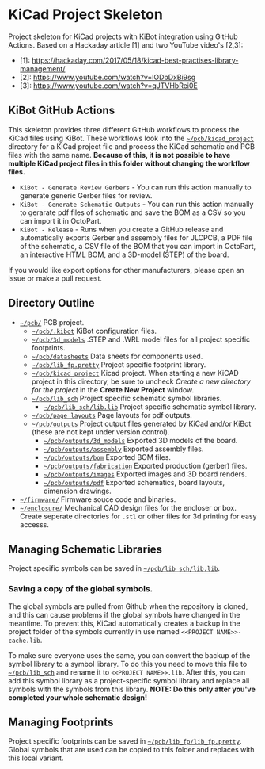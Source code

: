 # KiCad Project Skeleton

Project skeleton for KiCad projects with KiBot integration using GitHub Actions. Based on a Hackaday article \[1\] and two YouTube video's \[2,3\]: 

- \[1\]: https://hackaday.com/2017/05/18/kicad-best-practises-library-management/
- \[2\]: https://www.youtube.com/watch?v=lODbDxBi9sg
- \[3\]: https://www.youtube.com/watch?v=qJTVHbRei0E

## KiBot GitHub Actions

This skeleton provides three different GitHub workflows to process the KiCad files using KiBot. These workflows look into the [`~/pcb/kicad_project`](pcb/kicad_project) directory for a KiCad project file and process the KiCad schematic and PCB files with the same name. **Because of this, it is not possible to have multiple KiCad project files in this folder without changing the workflow files.**

- `KiBot - Generate Review Gerbers` - You can run this action manually to generate generic Gerber files for review. 
- `KiBot - Generate Schematic Outputs` - You can run this action manually to gerarate pdf files of schematic and save the BOM as a CSV so you can import it in OctoPart. 
- `KiBot - Release` - Runs when you create a GitHub release and automatically exports Gerber and assembly files for JLCPCB, a PDF file of the schematic, a CSV file of the BOM that you can import in OctoPart, an interactive HTML BOM, and a 3D-model (STEP) of the board.

If you would like export options for other manufacturers, please open an issue or make a pull request. 

## Directory Outline
- [`~/pcb/`](pcb) PCB project.
    - [`~/pcb/.kibot`](pcb/.kibot) KiBot configuration files.
    - [`~/pcb/3d_models`](pcb/3d_models) .STEP and .WRL model files for all project specific footprints.
    - [`~/pcb/datasheets`](pcb/datasheets) Data sheets for components used.
    - [`~/pcb/lib_fp.pretty`](pcb/lib_fp.pretty) Project specific footprint library.
    - [`~/pcb/kicad_project`](pcb/kicad_project) Kicad project. When starting a new KiCAD project in this directory, be sure to uncheck *Create a new directory for the project* in the **Create New Project** window.
    - [`~/pcb/lib_sch`](pcb/lib_sch) Project specific schematic symbol libraries.
        - [`~/pcb/lib_sch/lib.lib`](pcb/lib_sch/lib.lib) Project specific schematic symbol library.
    - [`~/pcb/page_layouts`](pcb/page_layouts) Page layouts for pdf outputs.
    - [`~/pcb/outputs`](pcb/outputs) Project output files generated by KiCad and/or KiBot (these are not kept under version control).
        - [`~/pcb/outputs/3d_models`](pcb/outputs/3d_models) Exported 3D models of the board.
        - [`~/pcb/outputs/assembly`](pcb/outputs/assembly) Exported assembly files.
        - [`~/pcb/outputs/bom`](pcb/outputs/bom) Exported BOM files.
        - [`~/pcb/outputs/fabrication`](pcb/outputs/fabrication) Exported production (gerber) files.
        - [`~/pcb/outputs/images`](pcb/outputs/images) Exported images and 3D board renders.
        - [`~/pcb/outputs/pdf`](pcb/outputs/pdf) Exported schematics, board layouts, dimension drawings.
- [`~/firmware/`](firmware) Firmware souce code and binaries.
- [`~/enclosure/`](enclosure) Mechanical CAD design files for the encloser or box. Create seperate directories for `.stl` or other files for 3d printing for easy accesss.

## Managing Schematic Libraries
Project specific symbols can be saved in [`~/pcb/lib_sch/lib.lib`](pcb/lib_sch/lib.lib). 

### Saving a copy of the global symbols.
The global symbols are pulled from Github when the repository is cloned, and this can cause problems if the global symbols have changed in the meantime. To prevent this, KiCad automatically creates a backup in the project folder of the symbols currently in use named `<<PROJECT NAME>>-cache.lib`. 

To make sure everyone uses the same, you can convert the backup of the symbol library to a symbol library. To do this you need to move this file to  [`~/pcb/lib_sch`](pcb/lib_sch) and rename it to `<<PROJECT NAME>>.lib`. After this, you can add this symbol library as a project-specific symbol library and replace all symbols with the symbols from this library. **NOTE: Do this only after you've completed your whole schematic design!**

## Managing Footprints
Project specific footprints can be saved in [`~/pcb/lib_fp/lib_fp.pretty`](pcb/lib_fp/lib_fp.pretty). Global symbols that are used can be copied to this folder and replaces with this local variant. 